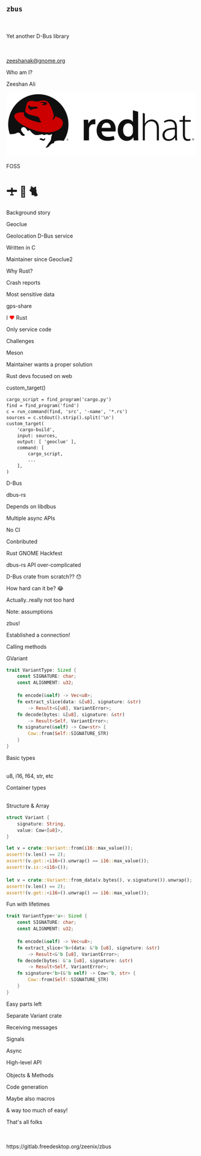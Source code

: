 ## `zbus`

<br/><br/>
Yet another D-Bus library

<br/><br/>
zeeshanak@gnome.org


Who am I?


Zeeshan Ali


![](redhat.png)
<!-- .element style="border: 0; background: None; box-shadow: None" -->


FOSS


# 🛨  🚁  🐈


Background story


Geoclue


Geolocation D-Bus service


Written in C


Maintainer since Geoclue2


Why Rust?


Crash reports


Most sensitive data


gps-share


I <span style="color:red">❤️ </span> Rust


Only service code


Challenges


Meson


Maintainer wants a proper solution


Rust devs focused on web


custom_target()


```
cargo_script = find_program('cargo.py')
find = find_program('find')
c = run_command(find, 'src', '-name', '*.rs')
sources = c.stdout().strip().split('\n')
custom_target(
    'cargo-build',
    input: sources,
    output: [ 'geoclue' ],
    command: [
        cargo_script,
        ...
    ],
)
```


D-Bus


dbus-rs


Depends on libdbus


Multiple async APIs


No CI


Conbributed


Rust GNOME Hackfest


dbus-rs API over-complicated


D-Bus crate from scratch?? 😯


How hard can it be? 😂


Actually..really not too hard

Note: assumptions


zbus!


Established a connection!


Calling methods


GVariant


```rust
trait VariantType: Sized {
    const SIGNATURE: char;
    const ALIGNMENT: u32;

    fn encode(&self) -> Vec<u8>;
    fn extract_slice(data: &[u8], signature: &str)
        -> Result<&[u8], VariantError>;
    fn decode(bytes: &[u8], signature: &str)
        -> Result<Self, VariantError>;
    fn signature(&self) -> Cow<str> {
        Cow::from(Self::SIGNATURE_STR)
    }
}
```


Basic types

<br/>
u8, i16, f64, str, etc


Container types

<br/>
Structure & Array


```rust
struct Variant {
    signature: String,
    value: Cow<[u8]>,
}
```


```rust
let v = crate::Variant::from(i16::max_value());
assert!(v.len() == 2);
assert!(v.get::<i16>().unwrap() == i16::max_value());
assert!(v.is::<i16>());

let v = crate::Variant::from_data(v.bytes(), v.signature()).unwrap();
assert!(v.len() == 2);
assert!(v.get::<i16>().unwrap() == i16::max_value());
```


Fun with lifetimes

```rust
trait VariantType<'a>: Sized {
    const SIGNATURE: char;
    const ALIGNMENT: u32;

    fn encode(&self) -> Vec<u8>;
    fn extract_slice<'b>(data: &'b [u8], signature: &str)
        -> Result<&'b [u8], VariantError>;
    fn decode(bytes: &'a [u8], signature: &str)
        -> Result<Self, VariantError>;
    fn signature<'b>(&'b self) -> Cow<'b, str> {
        Cow::from(Self::SIGNATURE_STR)
    }
}
```


Easy parts left


Separate Variant crate


Receiving messages


Signals


Async


High-level API
<br/>
<br/>
Objects & Methods


Code generation


Maybe also macros


& way too much of easy!


That's all folks

<br/>
<br/>
https://gitlab.freedesktop.org/zeenix/zbus
